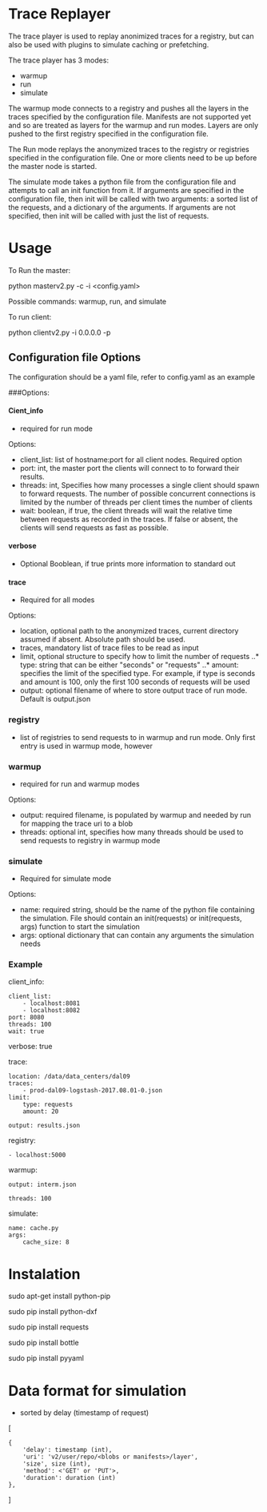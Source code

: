 # Trace Replayer

The trace player is used to replay anonimized traces for a registry, but can also be used with plugins to simulate caching or prefetching.

The trace player has 3 modes:

* warmup
* run
* simulate

The warmup mode connects to a registry and pushes all the layers in the traces specified by the configuration file. Manifests are not supported yet and so are treated as layers for the warmup and run modes. Layers are only pushed to the first registry specified in the configuration file.

The Run mode replays the anonymized traces to the registry or registries specified in the configuration file. One or more clients need to be up before the master node is started.

The simulate mode takes a python file from the configuration file and attempts to call an init function from it. If arguments are specified in the configuration file, then init will be called with two arguments: a sorted list of the requests, and a dictionary of the arguments. If arguments are not specified, then init will be called with just the list of requests.

# Usage

To Run the master:

python masterv2.py -c <command> -i <config.yaml>

Possible commands: warmup, run, and simulate

To run client:

python clientv2.py -i 0.0.0.0 -p <port number>

## Configuration file Options

The configuration should be a yaml file, refer to config.yaml as an example

###Options:

#### Cient_info

* required for run mode

Options:

* client_list: list of hostname:port for all client nodes. Required option
* port: int, the master port the clients will connect to to forward their results.
* threads: int, Specifies how many processes a single client should spawn to forward requests. The number of possible concurrent connections is limited by the number of threads per client times the number of clients
* wait: boolean, if true, the client threads will wait the relative time between requests as recorded in the traces. If false or absent, the clients will send requests as fast as possible.

#### verbose
* Optional Booblean, if true prints more information to standard out

#### trace
* Required for all modes

Options:

* location, optional path to the anonymized traces, current directory assumed if absent. Absolute path should be used.
* traces, mandatory list of trace files to be read as input
* limit, optional structure to specify how to limit the number of requests
..* type: string that can be either "seconds" or "requests" 
..* amount: specifies the limit of the specified type. For example, if type is seconds and amount is 100, only the first 100 seconds of requests will be used
* output: optional filename of where to store output trace of run mode. Default is output.json

### registry

* list of registries to send requests to in warmup and run mode. Only first entry is used in warmup mode, however

### warmup

* required for run and warmup modes

Options:

* output: required filename, is populated by warmup and needed by run for mapping the trace uri to a blob
* threads: optional int, specifies how many threads should be used to send requests to registry in warmup mode

### simulate

* Required for simulate mode

Options:

* name: required string, should be the name of the python file containing the simulation. File should contain an init(requests) or init(requests, args) function to start the simulation
* args: optional dictionary that can contain any arguments the simulation needs

### Example


client_info:

    client_list:
        - localhost:8081
        - localhost:8082
    port: 8080
    threads: 100
    wait: true

verbose: true

trace:

    location: /data/data_centers/dal09
    traces:
        - prod-dal09-logstash-2017.08.01-0.json
    limit:
        type: requests
        amount: 20

    output: results.json

registry:

    - localhost:5000

warmup:

    output: interm.json

    threads: 100

simulate:

    name: cache.py
    args:
        cache_size: 8


# Instalation

sudo apt-get install python-pip

sudo pip install python-dxf

sudo pip install requests

sudo pip install bottle

sudo pip install pyyaml

# Data format for simulation
* sorted by delay (timestamp of request)

[

    {
        'delay': timestamp (int),
        'uri': 'v2/user/repo/<blobs or manifests>/layer',
        'size', size (int),
        'method': <'GET' or 'PUT'>,
        'duration': duration (int)
    },
]

